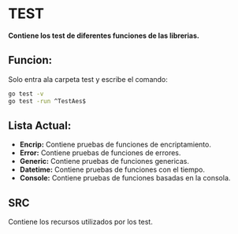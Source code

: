 # **TEST**

**Contiene los test de diferentes funciones de las librerias.**

## **Funcion:**

Solo entra ala carpeta test y escribe el comando:

~~~~bash
go test -v
go test -run ^TestAes$
~~~~

## **Lista Actual:**

* **Encrip:** Contiene pruebas de funciones de encriptamiento.
* **Error:** Contiene pruebas de funciones de errores.
* **Generic:** Contiene pruebas de funciones genericas.
* **Datetime:** Contiene pruebas de funciones con el tiempo.
* **Console:** Contiene pruebas de funciones basadas en la consola.

## **SRC**

Contiene los recursos utilizados por los test.
